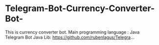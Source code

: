 # Telegram-Bot-Currency-Converter-Bot-
This is currency converter bot.
Main programming language : Java
Telegram Bot Java Lib: https://github.com/rubenlagus/Telegra...
